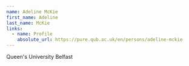 ```yaml
---
name: Adeline McKie
first_name: Adeline
last_name: McKie
links:
  - name: Profile
    absolute_url: https://pure.qub.ac.uk/en/persons/adeline-mckie
---
```

Queen's University Belfast
